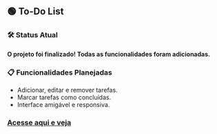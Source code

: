 
## 🟢 To-Do List

### 🛠️ Status Atual
#### O projeto foi finalizado! Todas as funcionalidades foram adicionadas.

### 📋 Funcionalidades Planejadas
- Adicionar, editar e remover tarefas.
- Marcar tarefas como concluídas.
- Interface amigável e responsiva.

### [Acesse aqui e veja](https://isadorafarache.github.io/To-Do-List/)
